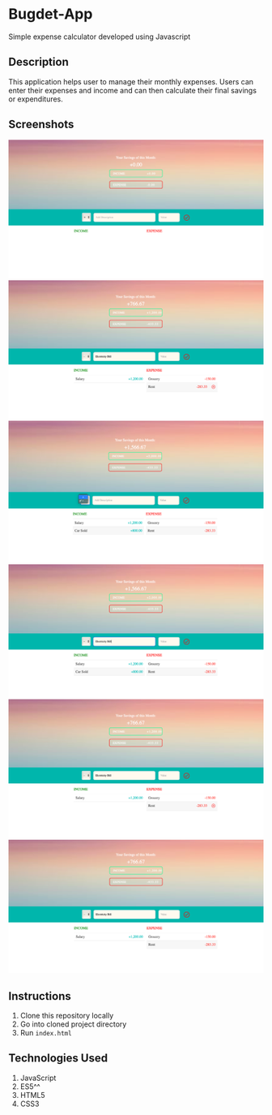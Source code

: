 # Bugdet-App
Simple expense calculator developed using Javascript

## Description
This application helps user to manage their monthly expenses. Users can enter their expenses and income and can then calculate their final savings or expenditures.

## Screenshots
![Initial](/Screenshots/Initial.png)
![After](Screenshots/Delete%20button.png)
![Choose Selector](/Screenshots/Selector.png)
![Add Description](/Screenshots/Add_Description.png)
![Delete Button](/Screenshots/Delete%20button.png)
![Delete Item](/Screenshots/Delete%20item.png)

## Instructions

1. Clone this repository locally
2. Go into cloned project directory
3. Run `index.html`

## Technologies Used

1. JavaScript
2. ES5^^
3. HTML5
4. CSS3
 
